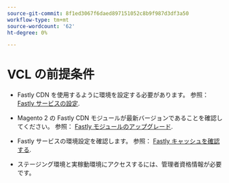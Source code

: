 ```yaml
---
source-git-commit: 8f1ed3067f6daed897151052c8b9f987d3df3a50
workflow-type: tm+mt
source-wordcount: '62'
ht-degree: 0%

---
```

# VCL の前提条件

<!-- Prerequisites section inserted in tutorials for customizing the Fastly service configuration with custom VCL snippets. -->

- Fastly CDN を使用するように環境を設定する必要があります。 参照： [Fastly サービスの設定](/help/cloud-guide/cdn/fastly-configuration.md).

- Magento 2 の Fastly CDN モジュールが最新バージョンであることを確認してください。 参照： [Fastly モジュールのアップグレード](/help/cloud-guide/cdn/fastly-configuration.md#upgrade-fastly-module).

- Fastly サービスの環境設定を確認します。 参照： [Fastly キャッシュを確認する](/help/cloud-guide/launch/checklist.md#verify-fastly-caching).

- ステージング環境と実稼動環境にアクセスするには、管理者資格情報が必要です。
